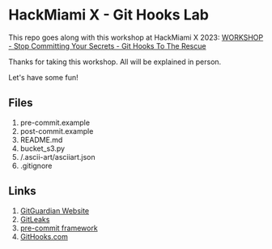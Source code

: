 # HackMiami X - Git Hooks Lab

This repo goes along with this workshop at HackMiami X 2023:
[WORKSHOP - Stop Committing Your Secrets - Git Hooks To The Rescue](https://hackmiami.com/#:~:text=WORKSHOP%20%2D-,Stop%20Committing,-Your%20Secrets%20%2D%20Git)

Thanks for taking this workshop. All will be explained in person. 

Let's have some fun! 


## Files 

1. pre-commit.example
2. post-commit.example
3. README.md
4. bucket_s3.py
5. /.ascii-art/asciiart.json
6. .gitignore


## Links

1. [GitGuardian Website](https://www.gitguardian.com/)
2. [GitLeaks](https://github.com/gitleaks/gitleaks)
3. [pre-commit framework](https://pre-commit.com/)
4. [GitHooks.com](https://githooks.com/)


